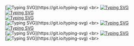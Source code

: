 [![Typing SVG](https://readme-typing-svg.herokuapp.com?color=%FF99FF&lines=Как+работать+с+нашим+кодом+?)](https://git.io/typing-svg)
<br>
[![Typing SVG](https://readme-typing-svg.herokuapp.com?color=%FF99FF&lines=1+.+Запустить+код)](https://git.io/typing-svg)
<br>
[![Typing SVG](https://readme-typing-svg.herokuapp.com?color=%FF99FF&lines=2+.+Появится+новое+окно+ввода)](https://git.io/typing-svg)
<br>
[![Typing SVG](https://readme-typing-svg.herokuapp.com?color=%FF99FF&lines=3+.+Нажать+на+кнопку)](https://git.io/typing-svg)
<br>
[![Typing SVG](https://readme-typing-svg.herokuapp.com?color=%2336BCF7&lines="+Выбрать+json+файл+")](https://git.io/typing-svg)
<br>
[![Typing SVG](https://readme-typing-svg.herokuapp.com?color=%2336BCF7&lines=4+.+Выбрать+необходимый+файл)](https://git.io/typing-svg)
<br>
[![Typing SVG](https://readme-typing-svg.herokuapp.com?color=%2336BCF7&lines=5+.+Нажать+на+кнопку)](https://git.io/typing-svg)
<br>
[![Typing SVG](https://readme-typing-svg.herokuapp.com?color=%2336BCF7&lines="+Конвертировать+")](https://git.io/typing-svg)
<br>
[![Typing SVG](https://readme-typing-svg.herokuapp.com?color=%2336BCF7&lines=6+.+Конвертированный+файл+получен)](https://git.io/typing-svg)
<br>
[![Typing SVG](https://readme-typing-svg.herokuapp.com?color=%2336BCF7&lines=УДАЧИ!!!)](https://git.io/typing-svg)
<br>
